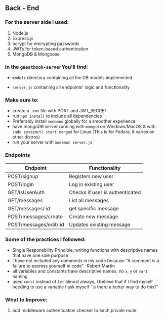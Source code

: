 ## Back - End
### For the server side I used: 

 1. Node.js 
 2. Express.js
 3. bcrypt for encrypting passwords
 4. JWTs for token-based authentication
 5. MongoDB & Mongoose
 

### In the `guestbook-server`You'll find:

 - `models` directory containing all the DB models implemented


 - `server.js` containing all endpoints' logic and functionality
### Make sure to: 
 - create a `.env` file with PORT and JWT_SECRET
 - run `npm install` to include all dependencies
 - Preferably install `nodemon` globally for a smoother experience
 - have mongoDB server running with `mongod` on Windows/MacOS & with `sudo systemctl start mongod` for Linux (This is for Fedora, it varies on other distros) 
 - run your server with 	`nodemon server.js`	

### Endpoints
| **Endpoint** | **Functionality** |
|--|--|
|  POST/signup| Registers new user |
|POST/login|Log in existing user|
|GET/isUserAuth| Checks if user is authenticated|
|GET/messages|List all messages|
|GET/messages/:id|get specific message|
|POST/messages/create|Create new message|
|POST/messages/edit/:id|Updates existing message|

### Some of the practices I followed:

 - Single Responsbility Princible: writing functions with descriptive names that have one sole purpose
 - I have not included any comments in my code because "A comment is a failure to express yourself in code" -Robert Martin
 - all variables and constants have descriptive names, no `x`, `y` or `var1` naming
 - used `const` instead of `let` almost always, I believe that if I find myself needing to use a variable I ask myself "is there a better way to do this?"

### What to Improve: 

 1. add middleware authentication checker to each private route

